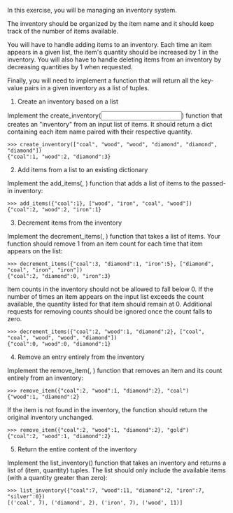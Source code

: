 In this exercise, you will be managing an inventory system.

The inventory should be organized by the item name and it should keep track of the number of items available.

You will have to handle adding items to an inventory. Each time an item appears in a given list, the item's quantity should be increased by 1 in the inventory. You will also have to handle deleting items from an inventory by decreasing quantities by 1 when requested.

Finally, you will need to implement a function that will return all the key-value pairs in a given inventory as a list of tuples.
1. Create an inventory based on a list

Implement the create_inventory(<input list>) function that creates an "inventory" from an input list of items. It should return a dict containing each item name paired with their respective quantity.
```
>>> create_inventory(["coal", "wood", "wood", "diamond", "diamond", "diamond"])
{"coal":1, "wood":2, "diamond":3}
```
2. Add items from a list to an existing dictionary

Implement the add_items(<inventory dict>, <item list>) function that adds a list of items to the passed-in inventory:
```
>>> add_items({"coal":1}, ["wood", "iron", "coal", "wood"])
{"coal":2, "wood":2, "iron":1}
```
3. Decrement items from the inventory

Implement the decrement_items(<inventory dict>, <items list>) function that takes a list of items. Your function should remove 1 from an item count for each time that item appears on the list:
```
>>> decrement_items({"coal":3, "diamond":1, "iron":5}, ["diamond", "coal", "iron", "iron"])
{"coal":2, "diamond":0, "iron":3}
```
Item counts in the inventory should not be allowed to fall below 0. If the number of times an item appears on the input list exceeds the count available, the quantity listed for that item should remain at 0. Additional requests for removing counts should be ignored once the count falls to zero.
```
>>> decrement_items({"coal":2, "wood":1, "diamond":2}, ["coal", "coal", "wood", "wood", "diamond"])
{"coal":0, "wood":0, "diamond":1}
```
4. Remove an entry entirely from the inventory

Implement the remove_item(<inventory dict>, <item>) function that removes an item and its count entirely from an inventory:
```
>>> remove_item({"coal":2, "wood":1, "diamond":2}, "coal")
{"wood":1, "diamond":2}
```
If the item is not found in the inventory, the function should return the original inventory unchanged.
```
>>> remove_item({"coal":2, "wood":1, "diamond":2}, "gold")
{"coal":2, "wood":1, "diamond":2}
```
5. Return the entire content of the inventory

Implement the list_inventory(<inventory dict>) function that takes an inventory and returns a list of (item, quantity) tuples. The list should only include the available items (with a quantity greater than zero):
```
>>> list_inventory({"coal":7, "wood":11, "diamond":2, "iron":7, "silver":0})
[('coal', 7), ('diamond', 2), ('iron', 7), ('wood', 11)]
```